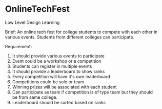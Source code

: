 # OnlineTechFest
Low Level Design Learning

Brief: 
An online tech fest for college students to compete with each other in various events. Students from different colleges can participate.

Requirement:

1. It should provide various events to participate
2. Event could be a workshop or a competition
4. Students can register in multiple events
5. It should provide a leaderboard to show ranks
6. Every competition will have it's own leaderboard
7. Competitions could be solo or team
8. Winning prizes will be associated with each student
9. Can participate as team if competition is of type team but they should be from same college.
10. Leaderboard should be sorted based on ranks

